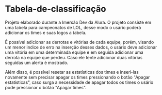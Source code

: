 # Tabela-de-classificação
Projeto elaborado durante a Imersão Dev da Alura. O projeto consiste em uma tabela para campeonatos de LOL, desse modo o usário poderá adicionar os times e suas logos a tabela.

É possível adicionar as derrotas e vitórias de cada equipe, porém, visando um menor indice de erro na inserção desses dados, o usário deve adicionar uma vitória em uma determinada equipe e em seguida adicionar uma derrota na equipe que perdeu. Caso ele tente adicionar duas vitórias seguidas um alerta é mostrado.

Além disso, é possível resetar as estatísticas dos times e inseri-las novamente sem precisar apagar os times pressionando o botão "Apagar estatísticas", caso surga a necessidade de apagar todos os times o usário pode pressionar o botão "Apagar times".
